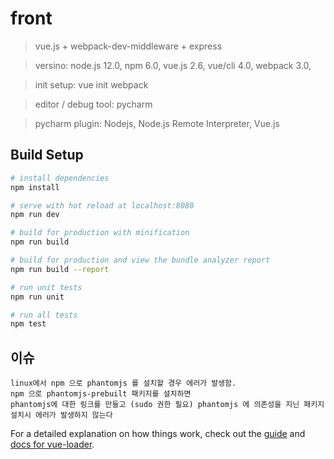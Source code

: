 # front
> vue.js + webpack-dev-middleware + express

> versino: node.js 12.0, npm 6.0, vue.js 2.6, vue/cli 4.0, webpack 3.0, 

> init setup: vue init webpack

> editor / debug tool: pycharm

> pycharm plugin: Nodejs, Node.js Remote Interpreter, Vue.js

## Build Setup

``` bash
# install dependencies
npm install

# serve with hot reload at localhost:8080
npm run dev

# build for production with minification
npm run build

# build for production and view the bundle analyzer report
npm run build --report

# run unit tests
npm run unit

# run all tests
npm test
```

## 이슈
```
linux에서 npm 으로 phantomjs 를 설치할 경우 에러가 발생함.
npm 으로 phantomjs-prebuilt 패키지를 설치하면 
phantomjs에 대한 링크를 만들고 (sudo 권한 필요) phantomjs 에 의존성을 지닌 패키지 설치시 에러가 발생하지 않는다 
```

For a detailed explanation on how things work, check out the [guide](http://vuejs-templates.github.io/webpack/) and [docs for vue-loader](http://vuejs.github.io/vue-loader).

